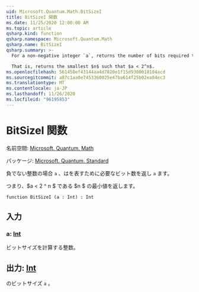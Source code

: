 ```yaml
---
uid: Microsoft.Quantum.Math.BitSizeI
title: BitSizeI 関数
ms.date: 11/25/2020 12:00:00 AM
ms.topic: article
qsharp.kind: function
qsharp.namespace: Microsoft.Quantum.Math
qsharp.name: BitSizeI
qsharp.summary: >-
  For a non-negative integer `a`, returns the number of bits required to represent `a`.

  That is, returns the smallest $n$ such that $a < 2^n$.
ms.openlocfilehash: 561450ef43144aa4d7820e1f15d9300018104acd
ms.sourcegitcommit: a87c1aa8e7453360025e47ba614f25b02ea84ec3
ms.translationtype: MT
ms.contentlocale: ja-JP
ms.lasthandoff: 11/26/2020
ms.locfileid: "96195853"
---
```

# <a name="bitsizei-function"></a>BitSizeI 関数

名前空間: [Microsoft. Quantum. Math](xref:Microsoft.Quantum.Math)

パッケージ: [Microsoft. Quantum. Standard](https://nuget.org/packages/Microsoft.Quantum.Standard)


負でない整数の場合 `a` 、はを表すために必要なビット数を返し `a` ます。

つまり、$a < 2 ^ n $ である $n $ の最小値を返します。

```qsharp
function BitSizeI (a : Int) : Int
```


## <a name="input"></a>入力

### <a name="a--int"></a>a: [Int](xref:microsoft.quantum.lang-ref.int)

ビットサイズを計算する整数。



## <a name="output--int"></a>出力: [Int](xref:microsoft.quantum.lang-ref.int)

のビットサイズ `a` 。
